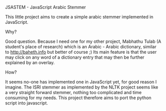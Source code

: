 
JSASTEM - JavaScript Arabic Stemmer

This little project aims to create a simple arabic stemmer 
implemented in JavaScript.

Why?

Good question. Because I need one for my other project,
Mabhathu Tulab (A student's place of research) which
is an Arabic - Arabic dictionary, similar to http://baheth.info
but better of course ;) Its main feature is that the
user may click on any word of a dictionary entry that may then
be further explained by an overlay.

How?

It seems no-one has implemented one in JavaScript yet, for
good reason I imagine. The ISRI stemmer as implemented by the
NLTK project seems like a very straight forward stemmer, nothing
too complicated and time consuming for my needs. This project
therefore aims to port the python script into javascript.
